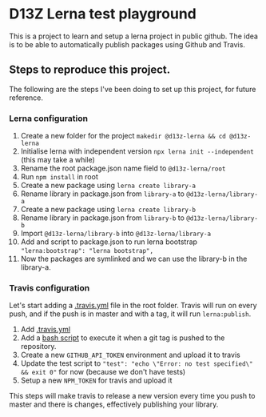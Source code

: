 # D13Z Lerna test playground
This is a project to learn and setup a lerna project in public github.
The idea is to be able to automatically publish packages using Github and Travis.

## Steps to reproduce this project.
The following are the steps I've been doing to set up this project, for future reference.

### Lerna configuration
1.  Create a new folder for the project `makedir @d13z-lerna && cd @d13z-lerna`
2.  Initialise lerna with independent version `npx lerna init --independent` (this may take a while)
3.  Rename the root package.json name field to `@d13z-lerna/root`
4.  Run `npm install` in root
5.  Create a new package using `lerna create library-a`
6.  Rename library in package.json from `library-a` to `@d13z-lerna/library-a`
7.  Create a new package using `lerna create library-b`
8.  Rename library in package.json from `library-b` to `@d13z-lerna/library-b`
9.  Import `@d13z-lerna/library-b` into `@d13z-lerna/library-a` 
10. Add and script to package.json to run lerna bootstrap `"lerna:bootstrap": "lerna bootstrap",`
11. Now the packages are symlinked and we can use the library-b in the library-a.

### Travis configuration
Let's start adding a [.travis.yml](.travis.yml) file in the root folder. Travis will run on every
push, and if the push is in master and with a tag, it will run `lerna:publish`.
1. Add [.travis.yml](.travis.yml)
2. Add a [bash script](ci/success.sh) to execute it when a git tag is pushed to the repository.
3. Create a new `GITHUB_API_TOKEN` environment and upload it to travis
4. Update the test script to `"test": "echo \"Error: no test specified\" && exit 0"` for now (because we don't have tests)
5. Setup a new `NPM_TOKEN` for travis and upload it

This steps will make travis to release a new version every time you push to master and there is changes, effectively publishing your library.